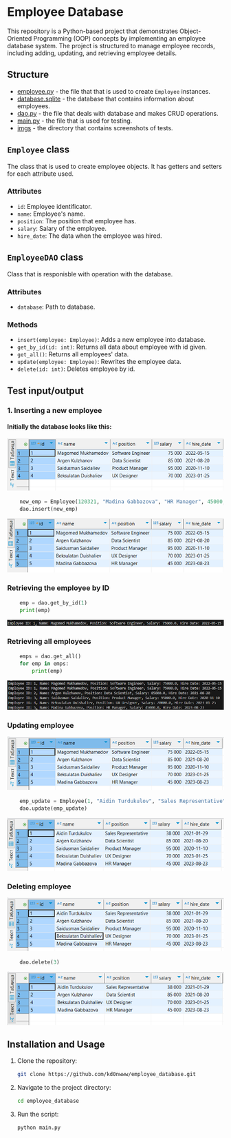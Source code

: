 # Employee Database

This repository is a Python-based project that demonstrates Object-Oriented Programming (OOP) concepts by implementing an employee database system. The project is structured to manage employee records, including adding, updating, and retrieving employee details.

## Structure

- [employee.py](employee.py) - the file that that is used to create `Employee` instances.
- [database.sqlite](database.sqlite) - the database that contains information about employees.
- [dao.py](dao.py) - the file that deals with database and makes CRUD operations.
- [main.py](main.py) - the file that is used for testing.
- [imgs](imgs) - the directory that contains screenshots of tests.

## `Employee` class
The class that is used to create employee objects. It has getters and setters for each attribute used.

### Attributes
- `id`: Employee identificator.
- `name`: Employee's name.
- `position`: The position that employee has.
- `salary`: Salary of the employee.
- `hire_date`: The data when the employee was hired.

## `EmployeeDAO` class
Class that is responisble with operation with the database.

### Attributes
- `database`: Path to database.

### Methods
- `insert(employee: Employee)`: Adds a new employee into database.
- `get_by_id(id: int)`: Returns all data about employee with id given.
- `get_all()`: Returns all employees' data.
- `update(employee: Employee)`: Rewrites the employee data.
- `delete(id: int)`: Deletes employee by id.

## Test input/output
### 1. Inserting a new employee
#### Initially the database looks like this:
![screenshot](imgs/b_insert.PNG)

```python
    new_emp = Employee(120321, "Madina Gabbazova", "HR Manager", 45000, "2023-08-23")
    dao.insert(new_emp)
```
![screenshot](imgs/a_insert.PNG)

### Retrieving the employee by ID
```python
    emp = dao.get_by_id(1)
    print(emp)
```
![screenshot](imgs/a_search.PNG)

### Retrieving all employees
```python
    emps = dao.get_all()
    for emp in emps:
        print(emp)
```
![screenshot](imgs/a_search_all.PNG)

### Updating employee
![screenshot](imgs/b_update.PNG)

```python
    emp_update = Employee(1, "Aidin Turdukulov", "Sales Representative", 38000, "2021-01-29")
    dao.update(emp_update)
```

![screenshot](imgs/a_update.PNG)

### Deleting employee
![screenshot](imgs/b_delete.PNG)

```python
    dao.delete(3)
```

![screenshot](imgs/a_delete.PNG)

## Installation and Usage
1. Clone the repository:
    ```bash
    git clone https://github.com/kd0nwww/employee_database.git
    ```
2. Navigate to the project directory:
    ```bash
    cd employee_database
    ```
3. Run the script:
    ```bash
    python main.py
    ```